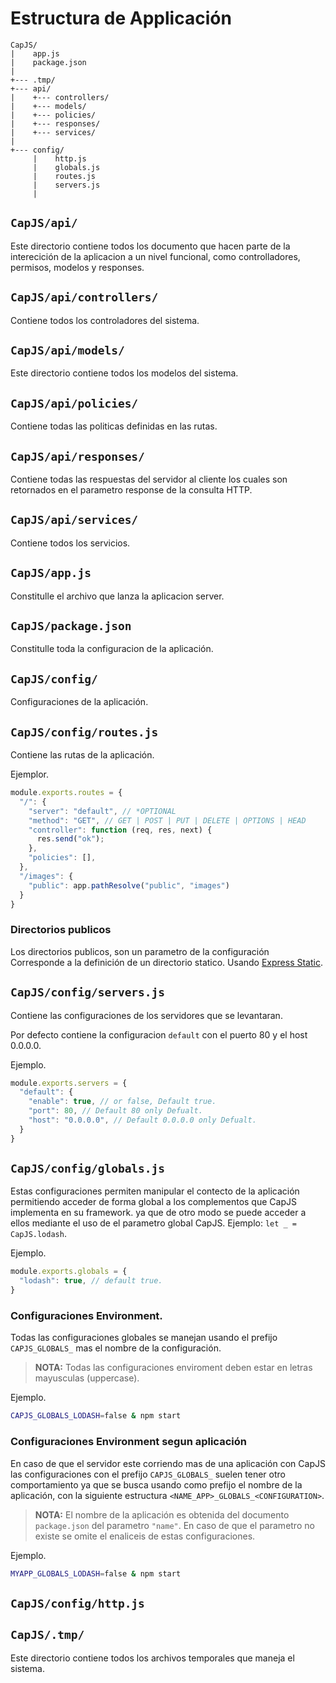 Estructura de Applicación
=========================

```
CapJS/
|    app.js
|    package.json
|
+--- .tmp/
+--- api/
|    +--- controllers/
|    +--- models/
|    +--- policies/
|    +--- responses/
|    +--- services/
|
+--- config/
     |    http.js
     |    globals.js
     |    routes.js
     |    servers.js
     |
```

## `CapJS/api/`

Este directorio contiene todos los documento que hacen parte de la interecición de la aplicacion a un nivel funcional, como controlladores, permisos, modelos y responses.


## `CapJS/api/controllers/`

Contiene todos los controladores del sistema.


## `CapJS/api/models/`

Este directorio contiene todos los modelos del sistema.


## `CapJS/api/policies/`

Contiene todas las politicas definidas en las rutas.


## `CapJS/api/responses/`

Contiene todas las respuestas del servidor al cliente los cuales son retornados en el parametro response de la consulta HTTP.


## `CapJS/api/services/`

Contiene todos los servicios.


## `CapJS/app.js`

Constitulle el archivo que lanza la aplicacion server.


## `CapJS/package.json`

Constitulle toda la configuracion de la aplicación.


## `CapJS/config/`

Configuraciones de la aplicación.


## `CapJS/config/routes.js`

Contiene las rutas de la aplicación.

Ejemplor.

```javascript
module.exports.routes = {
  "/": {
    "server": "default", // *OPTIONAL
    "method": "GET", // GET | POST | PUT | DELETE | OPTIONS | HEAD
    "controller": function (req, res, next) {
      res.send("ok");
    },
    "policies": [],
  },
  "/images": {
    "public": app.pathResolve("public", "images")
  }
}
```

### Directorios publicos

Los directorios publicos, son un parametro de la configuración Corresponde a la definición de un directorio statico. Usando [Express Static](http://expressjs.com/guide/using-middleware.html#middleware.built-in).


## `CapJS/config/servers.js`

Contiene las configuraciones de los servidores que se levantaran.

Por defecto contiene la configuracion `default` con el puerto 80 y el host 0.0.0.0.

Ejemplo.

```javascript
module.exports.servers = {
  "default": {
    "enable": true, // or false, Default true.
    "port": 80, // Default 80 only Defualt.
    "host": "0.0.0.0", // Default 0.0.0.0 only Defualt.
  }
}
```


## `CapJS/config/globals.js`

Estas configuraciones permiten manipular el contecto de la aplicación permitiendo acceder de forma global a los complementos que CapJS implementa en su framework. ya que de otro modo se puede acceder a ellos mediante el uso de el parametro global CapJS. Ejemplo: `let _ = CapJS.lodash`.

Ejemplo.

```javascript
module.exports.globals = {
  "lodash": true, // default true.
}
```

### Configuraciones Environment.

Todas las configuraciones globales se manejan usando el prefijo `CAPJS_GLOBALS_` mas el nombre de la configuración.

> **NOTA:** Todas las configuraciones enviroment deben estar en letras mayusculas (uppercase).

Ejemplo.

```bash
CAPJS_GLOBALS_LODASH=false & npm start
```

### Configuraciones Environment segun aplicación

En caso de que el servidor este corriendo mas de una aplicación con CapJS las configuraciones con el prefijo `CAPJS_GLOBALS_` suelen tener otro comportamiento ya que se busca usando como prefijo el nombre de la aplicación, con la siguiente estructura `<NAME_APP>_GLOBALS_<CONFIGURATION>`.

> **NOTA:** El nombre de la aplicación es obtenida del documento `package.json` del parametro `"name"`. En caso de que el parametro no existe se omite el enaliceis de estas configuraciones.

Ejemplo.

```bash
MYAPP_GLOBALS_LODASH=false & npm start
```

## `CapJS/config/http.js`




## `CapJS/.tmp/`

Este directorio contiene todos los archivos temporales que maneja el sistema.

